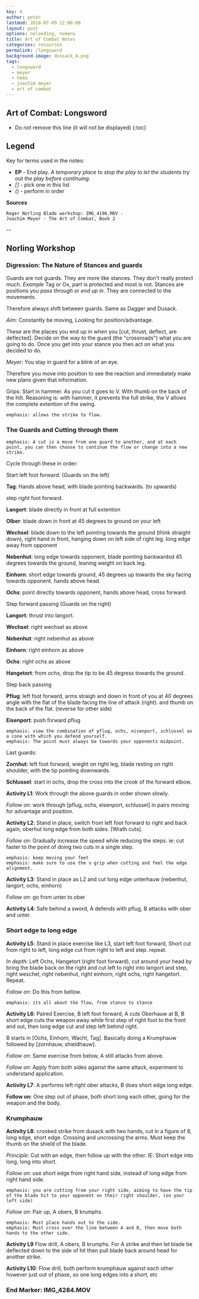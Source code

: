 ```yaml
---
key: 4
author: peter
lastmod: 2018-07-09 12:00:00
layout: post
options: nolanding, nomenu
title: Art of Combat Notes
categories: resources
permalink: /longsword
background-image: dussack_A.png
tags:
  - longsword
  - meyer
  - hema
  - joachim meyer
  - art of combat
---
```


## Art of Combat: Longsword

* Do not remove this line (it will not be displayed)
{:toc}

## Legend

Key for terms used in the notes:

* **EP** - End play. _A temporary place to stop the play to let the students try out the play before continuing._
* *[]* - pick one in this list
* *()* - perform in order

**Sources**

```
Roger Norling Blade workshop: IMG_4196.MOV - 
Joachim Meyer - The Art of Combat, Book 2
```

--

## Norling Workshop

### Digression: The Nature of Stances and guards

Guards are not guards. They are more like stances. They don't really protect much. *Example* Tag or Ox, part is protected and most is not. Stances are positions you *pass through* or *end up in*. They are connected to the movements.

Therefore always shift between guards. Same as Dagger and Dusack.

*Aim*: Constantly be moving, Looking for position/advantage. 

These are the places you end up in when you [cut, thrust, deflect, are deflected]. Decide on the way to the guard (the "crossroads") what you are going to do. Once you get into your stance you then act on what you decided to do.

*Meyer*: You stay in guard for a blink of an eye.

Therefore you move into position to see the reaction and immediately make new plans given that information.

Grips: Start in hammer. As you cut it goes to V. With thumb on the back of the hilt. Reasoning is: with hammer, it prevents the full strike, the V allows the complete extention of the swing. 

```
emphasis: allows the strike to flow.
```

### The Guards and Cutting through them

```
emphasis: A cut is a move from one guard to another, and at each point, you can then choose to continue the flow or change into a new strike.
```

Cycle through these in order:

Start left foot forward: (Guards on the left)

**Tag**: Hands above head, with blade pointing backwards. (to upwards)

step right foot forward.

**Langort**: blade directly in front at full extention

**Olber**: blade down in front at 45 degrees to ground on your left

**Wechsel**: blade down to the left pointing towards the ground (think straight down), right hand in front, hanging down on left side of right leg. long edge away from opponent

**Nebenhut**: long edge towards opponent, blade pointing backwardsd 45 degrees towards the ground, leaning weight on back leg.

**Einhorn**: short edge towards ground, 45 degrees up towards the sky facing towards opponent. hands above head.

**Ochs**: point directly towards opponent, hands above head, cross forward.

Step forward passing (Guards on the right)

**Langort**: thrust into langort.

**Wechsel**: right wechsel as above

**Nebenhut**: right nebenhut as above

**Einhorn**: right einhorn as above

**Ochs**: right ochs as above

**Hangetort**: from ochs, drop the tip to be 45 degress towards the ground.

Step back passing

**Pflug**: left foot forward, arms straigh and down in front of you at 40 degrees angle with the flat of the blade facing the line of attack (right). and thumb on the back of the flat. (reverse for other side)

**Eisenport**: push forward pflug

```
emphasis: view the combination of pflug, ochs, eisenport, schlussel as a cone with which you defend yourself.
emphasis: The point must always be towards your opponents midpoint.
```

Last guards:

**Zornhut**: left foot forward, wieght on right leg, blade resting on right shoulder, with the tip pointing downwards.

**Schlussel**: start in ochs, drop the cross into the crook of the forward elbow.

**Activity L1**: Work through the above guards in order shown slowly.

*Follow on*: work through [pflug, ochs, eisenport, schlussel] in pairs moving for advantage and position.

**Activity L2**: Stand in place, switch from left foot forward to right and back again, oberhut long edge from both sides. [Wrath cuts].

*Follow on*: Gradually increase the speed while reducing the steps. ie: cut faster to the point of doing two cuts in a single step.

```
emphasis: keep moving your feet
emphasis: make sure to use the v grip when cutting and feel the edge alignment.
```

**Activity L3**: Stand in place as L2 and cut long edge unterhauw (nebenhut, langort, ochs, einhorn) 

*Follow on*: go from unter to ober

**Activity L4**: Safe behind a sword, A defends with pflug, B attacks with ober and unter.

### Short edge to long edge

**Activity L5**: Stand in place exercise like L3, start left foot forward, Short cut from right to left, long edge cut from right to left and step. repeat.

*In depth*: Left Ochs, Hangetort (right foot forward), cut around your head by bring the blade back on the right and cut left to right into langort and step, right weschel, right nebenhut, right einhorn, right ochs, right hangetort. Repeat. 

*Follow on*: Do this from bellow.

```
emphasis: its all about the flow, from stance to stance
```

**Activity L6**: Paired Exercise, B left foot forward, A cuts Oberhauw at B, B short edge cuts the weapon away while first step of right foot to the front and out, then long edge cut and step left behind right.

B starts in [Ochs, Einhorn, Wacht, Tag]. Basically doing a Krumphauw followed by [zornhauw, shieldhauw].

*Follow on*: Same exercise from below, A still attacks from above. 

*Follow on*: Apply from both sides against the same attack, experiment to understand application.

**Activity L7**: A performs left right ober attacks, B does short edge long edge.

**Follow on**: One step out of phase, both short long each other, going for the weapon and the body.

### Krumphauw

**Activity L8**: crooked strike from dusack with two hands, cut in a figure of 8, long edge, short edge. Crossing and uncrossing the arms. Must keep the thumb on the shield of the blade.

*Principle*: Cut with an edge, then follow up with the other. IE: Short edge into long, long into short.

*Follow on*: use short edge from right hand side, instead of long edge from right hand side.

```
emphasis: you are cutting from your right side, aiming to have the tip of the blade hit to your opponent on their right shoulder, (on your left side)
```

*Follow on*: Pair up, A obers, B krumphs. 

```
emphasis: Must place hands out to the side.
emphasis: Must cross over the line between A and B, then move both hands to the other side.
```

**Activity L9** Flow drill, A obers, B krumphs. For A strike and then let blade be deflected down to the side of hit then pull blade back around head for another strike.

**Activity L10**: Flow drill, both perform krumphauw against each other however just out of phase, so one long edges into a short, etc

### End Marker: IMG_4284.MOV
